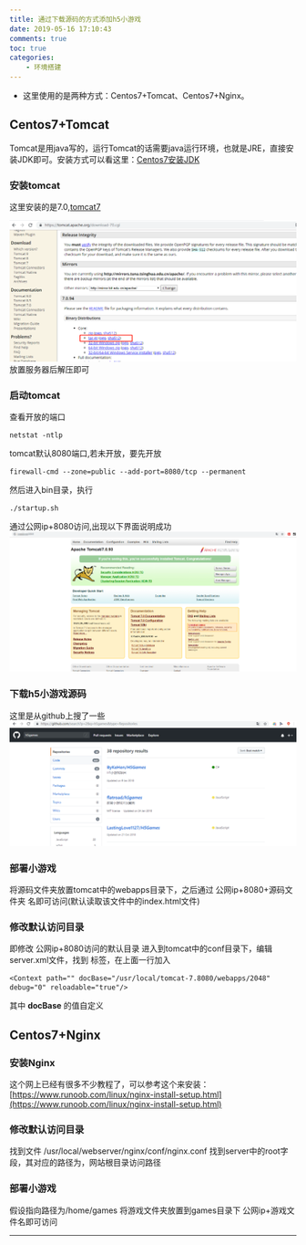 ```yaml
---
title: 通过下载源码的方式添加h5小游戏
date: 2019-05-16 17:10:43
comments: true
toc: true
categories:
	- 环境搭建
---
```

   *  这里使用的是两种方式：Centos7+Tomcat、Centos7+Nginx。
   
   <!--more-->
   
## Centos7+Tomcat
   Tomcat是用java写的，运行Tomcat的话需要java运行环境，也就是JRE，直接安装JDK即可。安装方式可以看这里：[Centos7安装JDK](/2019/04/12/centos7%E5%AE%89%E8%A3%85jdk/) 

### 安装tomcat

   这里安装的是7.0,[tomcat7](https://tomcat.apache.org/download-70.cgi) 

![](/uploads/201905/tomcat7.png)
   放置服务器后解压即可

### 启动tomcat

查看开放的端口
```
netstat -ntlp
```
tomcat默认8080端口,若未开放，要先开放
```
firewall-cmd --zone=public --add-port=8080/tcp --permanent
```
然后进入bin目录，执行
```
./startup.sh
```

通过公网ip+8080访问,出现以下界面说明成功
![](/uploads/201905/tomcatmoren.png)

### 下载h5小游戏源码

这里是从github上搜了一些
![](/uploads/201905/githubgames.jpg)

### 部署小游戏

将源码文件夹放置tomcat中的webapps目录下，之后通过 公网ip+8080+源码文件夹 名即可访问(默认读取该文件中的index.html文件)

### 修改默认访问目录
即修改 公网ip+8080访问的默认目录
进入到tomcat中的conf目录下，编辑server.xml文件，找到 </Host>标签，在上面一行加入

```
<Context path="" docBase="/usr/local/tomcat-7.8080/webapps/2048" debug="0" reloadable="true"/>
```
其中 __docBase__ 的值自定义

## Centos7+Nginx
### 安装Nginx
这个网上已经有很多不少教程了，可以参考这个来安装：[https://www.runoob.com/linux/nginx-install-setup.html](https://www.runoob.com/linux/nginx-install-setup.html) 
### 修改默认访问目录
找到文件 /usr/local/webserver/nginx/conf/nginx.conf
找到server中的root字段，其对应的路径为，网站根目录访问路径
### 部署小游戏
假设指向路径为/home/games
将游戏文件夹放置到games目录下
公网ip+游戏文件名即可访问

---